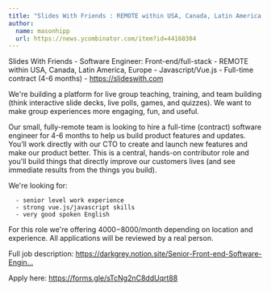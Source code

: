 ```yaml
---
title: "Slides With Friends : REMOTE within USA, Canada, Latin America, Europe"
author:
  name: masonhipp
  url: https://news.ycombinator.com/item?id=44160304
---
```

Slides With Friends - Software Engineer: Front-end&#x2F;full-stack - REMOTE within USA, Canada, Latin America, Europe - Javascript&#x2F;Vue.js - Full-time contract (4-6 months) - <a href="https:&#x2F;&#x2F;slideswith.com" rel="nofollow">https:&#x2F;&#x2F;slideswith.com</a>

We&#x27;re building a platform for live group teaching, training, and team building (think interactive slide decks, live polls, games, and quizzes). We want to make group experiences more engaging, fun, and useful.

Our small, fully-remote team is looking to hire a full-time (contract) software engineer for 4-6 months to help us build product features and updates. You’ll work directly with our CTO to create and launch new features and make our product better. This is a central, hands-on contributor role and you&#x27;ll build things that directly improve our customers lives (and see immediate results from the things you build).

We&#x27;re looking for:

<pre><code>  - senior level work experience
  - strong vue.js&#x2F;javascript skills
  - very good spoken English
</code></pre>
For this role we&#x27;re offering $4000-$8000&#x2F;month depending on location and experience. All applications will be reviewed by a real person.

Full job description: <a href="https:&#x2F;&#x2F;darkgrey.notion.site&#x2F;Senior-Front-end-Software-Engineer-Slides-With-Friends-206284cc256a8046a19fcd6a0da43926" rel="nofollow">https:&#x2F;&#x2F;darkgrey.notion.site&#x2F;Senior-Front-end-Software-Engin...</a>

Apply here: <a href="https:&#x2F;&#x2F;forms.gle&#x2F;sTcNg2nC8ddUqrt88" rel="nofollow">https:&#x2F;&#x2F;forms.gle&#x2F;sTcNg2nC8ddUqrt88</a>
<JobApplication />
